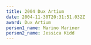 ```yaml
---
title: 2004 Dux Artium
date: 2004-11-30T20:31:51.032Z
award: Dux Artium
person1_name: Marino Mariner
person2_name: Jessica Kidd
---
```


